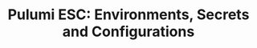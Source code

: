 ---
title: "Pulumi ESC: Environments, Secrets and Configurations"
layout: esc

meta_desc: "Compliance-Ready Engineering Policies: The Future of Policy-as-Code"
aliases: /esc

benefits:
    title: Benefits of Pulumi ESC
    items:
        - icon: lock
          icon_color: purple
          title: Frictionless Security
          description: Easy-to-use single source of truth for all configurations with guardrails. Seamlessly adopt short-lived dynamic secrets.
        - icon: lightning
          icon_color: yellow
          title: Improve Developer Efficiency
          description: Never have downtime over changed configurations. Change once and have it updated everywhere. 
        - icon: gavel
          icon_color: salmon
          title: Control Access and Compliance
          description: Enforce least-privileged access through role-based access controls. All changes are fully logged for auditing.

diagram:
    items:
        - number: 1
          description: Pulumi ESC enables you to define environments which are collections of secrets and configurations. 
        - number: 2
          description: Each environment can be composed of multiple environments together.
        - number: 3
          description: Every value in an environment can be access from any execution environment.
        - number: 4
          description: Every environment can be locked down with RBAC, versioned, and audited.

screenshot:
    items:
        - title: Composable
          description: Define environments that are collections of secrets and configurations. Compose environments together from multiple other environments to allow easy inheritance of shared configurations,  eliminating “copy and paste errors”.
        - title: Traceable
          description: Never lose track of where configurations are being used and where. Trace the downstream impact of any configuration to see if the impact matches your expectations. 
        - title: Versionable
          description: Enforce least-privileged access through role-based access controls. All changes are fully logged for auditing.
---
